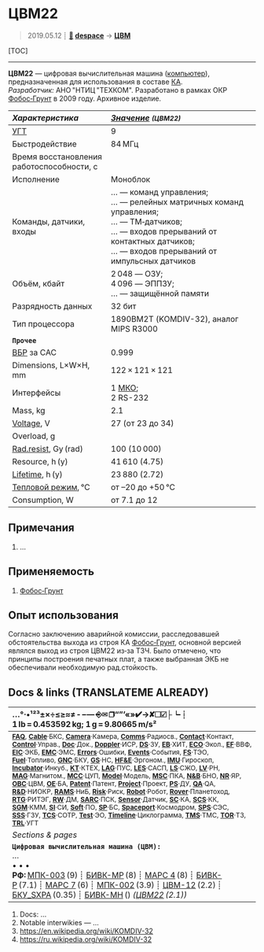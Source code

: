 # ЦВМ22
> 2019.05.12 ┊ **[🚀](../index/index.md) [despace](index.md)** → **[ЦВМ](obc.md)**

[TOC]

---

**ЦВМ22** — цифровая вычислительная машина ([компьютер](obc.md)), предназначенная для использования в составе [КА](sc.md).  
*Разработчик:* АНО "НТИЦ "ТЕХКОМ". Разработано в рамках ОКР [Фобос‑Грунт](фобос_грунт.md) в 2009 году. Архивное изделие.

<small>

|*Характеристика*|*[Значение](si.md) <small>(ЦВМ22)</small>*|
|:--|:--|
|[УГТ](trl.md)|9  |
| Быстродействие  |84 МГц  |
| Время восстановления<br> работоспособности, с  |  |
|Исполнение| Моноблок  |
| Команды, датчики, входы  |… — команд управления;<br> … — релейных матричных команд управления;<br> … — ТМ‑датчиков;<br> … — входов прерываний от контактных датчиков;<br> … — входов прерываний от импульсных датчиков  |
| Объём, кбайт  |2 048 — ОЗУ;<br> 4 096 — ЭППЗУ;<br> … — защищённой памяти  |
| Разрядность данных  |32 бит  |
| Тип процессора  |1890ВМ2Т (KOMDIV-32), аналог MIPS R3000  |
|  **`Прочее`**  ||
|[ВБР](rams.md) за САС| 0.999  |
|Dimensions, L×W×H, mm| 122 × 121 × 121  |
|Интерфейсы| 1 [МКО](mil_std_1553b.md);<br> 2 RS-232  |
|Mass, kg| 2.1  |
|[Voltage](voltage.md), V| 27 (от 23 до 34)  |
|Overload, g|   |
|[Rad.resist](ion_rad.md), Gy (rad)| 100 (10 000)  |
|Resource, h (y)| 41 610 (4.75)  |
|[Lifetime](lifetime.md), h (y)| 23 880 (2.72)  |
|[Тепловой режим](tcs.md), °C| от –20 до +50 °C  |
|Consumption, W| от 7.1 до 12  |

</small>



<p style="page-break-after:always"> </p>

## Примечания
   1. …



## Применяемость
   1. [Фобос‑Грунт](фобос_грунт.md)



## Опыт использования
Согласно заключению аварийной комиссии, расследовавшей обстоятельства выхода из строя КА [Фобос‑Грунт](фобос_грунт.md), основной версией являлся выход из строя ЦВМ22 из‑за ТЗЧ. Было отмечено, что принципы построения печатных плат, а также выбранная ЭКБ не обеспечивали необходимую рад.стойкость.



<p style="page-break-after:always"> </p>

## Docs & links (TRANSLATEME ALREADY)
|…°·•¹²³±×÷≤≥≈≠ ‑ −— ⎆✉ ❐“”’«»✔→✘☐☑├┕┆ 1 lb = 0.453592 kg; 1 g = 9.80665 m/s²|
|:--|
|<small>**[FAQ](faq.md)**, **[Cable](cable.md)**·БКС, **[Camera](camera.md)**·Камера, **[Comms](comms.md)**·Радиосв., **[Contact](contact.md)**·Контакт, **[Control](control.md)**·Управ., **[Doc](doc.md)**·Док., **[Doppler](doppler.md)**·ИСР, **[DS](ds.md)**·ЗУ, **[EB](eb.md)**·ХИТ, **[ECO](ecology.md)**·Экол., **[EF](ef.md)**·ВВФ, **[ElC](elc.md)**·ЭКБ, **[EMC](emc.md)**·ЭМС, **[Errors](error.md)**·Ошибки, **[Events](event.md)**·События, **[FS](fs.md)**·ТЭО, **[Fuel](fuel.md)**·Топливо, **[GNC](gnc.md)**·БКУ, **[GS](scs.md)**·НС, **[HF&E](hfe.md)**·Эргоном., **[IMU](imu.md)**·Гироскоп, **[Incubator](incubator.md)**·Инкуб., **[KT](kt.md)**·КТЕХ, **[LAG](lag.md)**·ПУC, **[LES](les.md)**·САСП, **[LS](ls.md)**·СЖО, **[LV](lv.md)**·РН, **[MAG](mag.md)**·Магнитом., **[MCC](mcc.md)**·ЦУП, **[Model](model.md)**·Модель, **[MSC](sc.md)**·ПКА, **[N&B](nnb.md)**·БНО, **[NR](nr.md)**·ЯР, **[OBC](obc.md)**·ЦВМ, **[OE](oe.md)**·БА, **[Patent](патент.md)**·Патент, **[Project](project.md)**·Проект, **[PS](ps.md)**·ДУ, **[QA](quality.md)**·QA, **[R&D](rnd.md)**·НИОКР, **[RAMS](rams.md)**·НиБ, **[Risk](risk.md)**·Риск, **[Robot](robotics.md)**·Робот, **[Rover](rover.md)**·Планетоход, **[RTG](rtg.md)**·РИТЭГ, **[RW](rw.md)**·ДМ, **[SARC](sarc.md)**·ПСК, **[Sensor](sensor.md)**·Датчик, **[SC](sc.md)**·КА, **[SCS](scs.md)**·КК, **[SGM](sgm.md)**·КММ, **[SI](si.md)**·СИ, **[Soft](soft.md)**·ПО, **[SP](sp.md)**·БС, **[Spaceport](spaceport.md)**·Космодром, **[SPS](sps.md)**·СЭС, **[SSS](sss.md)**·ГЗУ, **[TCS](tcs.md)**·СОТР, **[Test](test.md)**·ЭО, **[Timeline](timeline.md)**·Циклограмма, **[TMS](tms.md)**·ТМС, **[TOR](tor.md)**·ТЗ, **[TRL](trl.md)**·УГТ</small>|
|*Sections & pages*|
|**`Цифровая вычислительная машина (ЦВМ):`**<br> … <br>• • •<br> **РФ:** [МПК-003](mpk_003.md) (9) ┊ [БИВК-МР](bivk_mr.md) (8) ┊ [МАРС 4](mars_4.md) (8) ┊ [БИВК-Р](bivk_r.md) (7.1) ┊ [МАРС 7](mars_7.md) (6) ┊ [МПК-002](mpk2.md) (3.9) ┊ [ЦВМ-12](cvm_12.md) (2.2) ┊ [БКУ_SXPA](bku_sxpa.md) (0.35) ┊ [БИВК-МН](бивк‑мн.md) () *([ЦВМ22](cvm22.md) (2.1))*|

   1. Docs: …
   1. Notable interwikies — …
   1. <https://en.wikipedia.org/wiki/KOMDIV-32>
   1. <https://ru.wikipedia.org/wiki/KOMDIV-32>

